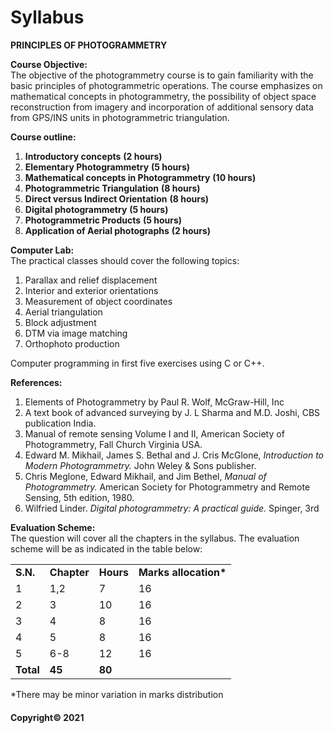 # Syllabus

**PRINCIPLES OF PHOTOGRAMMETRY**

**Course Objective:**  
The objective of the photogrammetry course is to gain familiarity with the basic principles of photogrammetric operations. The course emphasizes on mathematical concepts in photogrammetry, the possibility of object space reconstruction from imagery and incorporation of additional sensory data from GPS/INS units in photogrammetric triangulation.

**Course outline:**

1. **Introductory concepts** **(2 hours)**
2. **Elementary Photogrammetry** **(5 hours)**
3. **Mathematical concepts in Photogrammetry** **(10 hours)**
4. **Photogrammetric Triangulation** **(8 hours)**
5. **Direct versus Indirect Orientation** **(8 hours)**
6. **Digital photogrammetry** **(5 hours)**
7. **Photogrammetric Products** **(5 hours)**
8. **Application of Aerial photographs** **(2 hours)**

**Computer Lab:**  
The practical classes should cover the following topics:

1. Parallax and relief displacement
2. Interior and exterior orientations
3. Measurement of object coordinates
4. Aerial triangulation
5. Block adjustment
6. DTM via image matching
7. Orthophoto production

Computer programming in first five exercises using C or C++.

**References:**

1. Elements of Photogrammetry by Paul R. Wolf, McGraw-Hill, Inc
2. A text book of advanced surveying by J. L Sharma and M.D. Joshi, CBS publication India.
3. Manual of remote sensing Volume I and II, American Society of Photogrammetry, Fall Church Virginia USA.
4. Edward M. Mikhail, James S. Bethal and J. Cris McGlone, *Introduction to Modern Photogrammetry.* John Weley & Sons publisher.
5. Chris Meglone, Edward Mikhail, and Jim Bethel, *Manual of Photogrammetry.* American Society for Photogrammetry and Remote Sensing, 5th edition, 1980.
6. Wilfried Linder. *Digital photogrammetry: A practical guide.* Spinger, 3rd

**Evaluation Scheme:**  
The question will cover all the chapters in the syllabus. The evaluation scheme will be as indicated in the table below:

|||||
|---|---|---|---|
|**S.N.**|**Chapter**|**Hours**|**Marks allocation\***|
|1|1,2|7|16|
|2|3|10|16|
|3|4|8|16|
|4|5|8|16|
|5|6-8|12|16|
|**Total**|**45**|**80**|

\*There may be minor variation in marks distribution

#### Copyright&copy; 2021